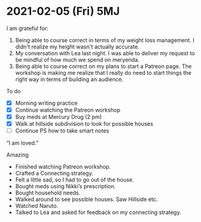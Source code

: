 # 2021-02-05 (Fri) 5MJ

I am grateful for:

1. Being able to course correct in terms of my weight loss management. I didn't realize my height wasn't actually accurate.
2. My conversation with Lea last night. I was able to deliver my request to be mindful of how much we spend on meryenda.
3. Being able to course correct on my plans to start a Patreon page. The workshop is making me realize that I really do need to start things the right way in terms of building an audience.

To do

- [x] Morning writing practice
- [x] Continue watching the Patreon workshop
- [x] Buy meds at Mercury Drug (2 pm)
- [x] Walk at hillside subdivision to look for possible houses
- [ ] Continue PS how to take smart notes

“I am loved.”

Amazing

- Finished watching Patreon workshop.
- Crafted a Connecting strategy.
- Felt a little sad, so I had to go out of the house.
- Bought meds using Nikki’s prescription.
- Bought household needs.
- Walked around to see possible houses. Saw Hillside etc.
- Watched Naruto.
- Talked to Lea and asked for feedback on my connecting strategy.

